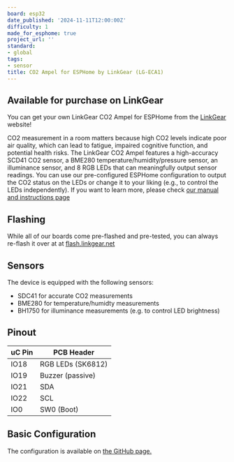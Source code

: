 ```yaml
---
board: esp32
date_published: '2024-11-11T12:00:00Z'
difficulty: 1
made_for_esphome: true
project_url: ''
standard:
- global
tags:
- sensor
title: CO2 Ampel for ESPHome by LinkGear (LG-ECA1)
---
```


## Available for purchase on LinkGear

You can get your own LinkGear CO2 Ampel for ESPHome from the [LinkGear](https://linkgear.net/product/co2-ampel-multisensor-display-esphome/) website!

CO2 measurement in a room matters because high CO2 levels indicate poor air quality, which can lead to fatigue, impaired cognitive function, and potential health risks. The LinkGear CO2 Ampel features a high-accuracy SCD41 CO2 sensor, a BME280 temperature/humidity/pressure sensor, an illuminance sensor, and 8 RGB LEDs that can meaningfully output sensor readings.
You can use our pre-configured ESPHome configuration to output the CO2 status on the LEDs or change it to your liking (e.g., to control the LEDs independently).
If you want to learn more, please check [our manual and instructions page](https://docs.linkgear.net/books/lg-eca1/)

## Flashing

While all of our boards come pre-flashed and pre-tested, you can always re-flash it over at at [flash.linkgear.net](https://flash.linkgear.net/)

## Sensors

The device is equipped with the following sensors:
- SDC41 for accurate CO2 measurements
- BME280 for temperature/humidty measurements
- BH1750 for illuminance measurements (e.g. to control LED brightness)

## Pinout

| uC Pin | PCB Header        |
|--------|-------------------|
| IO18   | RGB LEDs (SK6812) |
| IO19   | Buzzer (passive)  |
| IO21   | SDA               |
| IO22   | SCL               |
| IO0    | SW0 (Boot)        |

## Basic Configuration

The configuration is available on [the GitHub page.](https://github.com/performeon/LinkGearMisc/tree/main/products/lg-eca)
